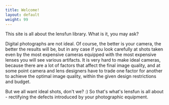 ```yaml
---
title: Welcome!
layout: default
weight: 99
---
```


This site is all about the lensfun library. What is it, you may ask?

Digital photographs are not ideal. Of course, the better is your camera, the better the results will be, but in any case if you look carefully at shots taken even by the most expensive cameras equipped with the most expensive lenses you will see various artifacts. It is very hard to make ideal cameras, because there are a lot of factors that affect the final image quality, and at some point camera and lens designers have to trade one factor for another to achieve the optimal image quality, within the given design restrictions and budget.

But we all want ideal shots, don't we? :) So that's what's lensfun is all about - rectifying the defects introduced by your photographic equipment. 
